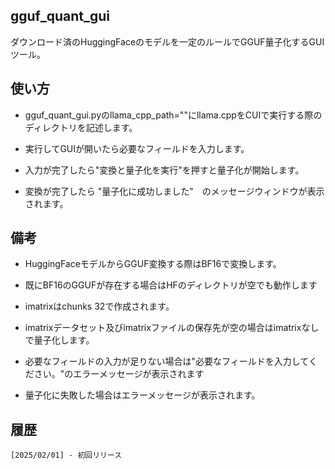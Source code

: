 ## gguf_quant_gui

ダウンロード済のHuggingFaceのモデルを一定のルールでGGUF量子化するGUIツール。


## 使い方
* gguf_quant_gui.pyのllama_cpp_path=""にllama.cppをCUIで実行する際のディレクトリを記述します。

* 実行してGUIが開いたら必要なフィールドを入力します。

* 入力が完了したら"変換と量子化を実行"を押すと量子化が開始します。

* 変換が完了したら "量子化に成功しました"　のメッセージウィンドウが表示されます。

## 備考

* HuggingFaceモデルからGGUF変換する際はBF16で変換します。

* 既にBF16のGGUFが存在する場合はHFのディレクトリが空でも動作します

* imatrixはchunks 32で作成されます。

* imatrixデータセット及びimatrixファイルの保存先が空の場合はimatrixなしで量子化します。

* 必要なフィールドの入力が足りない場合は"必要なフィールドを入力してください。"のエラーメッセージが表示されます

* 量子化に失敗した場合はエラーメッセージが表示されます。



## 履歴
    [2025/02/01] - 初回リリース